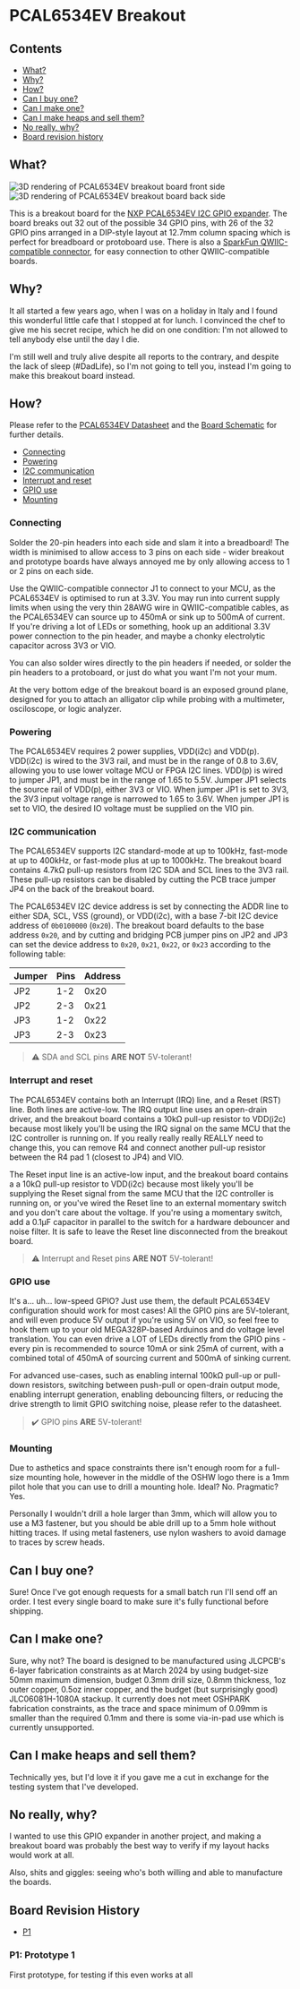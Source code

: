 # PCAL6534EV Breakout

## Contents

- [What?](#what)
- [Why?](#why)
- [How?](#how)
- [Can I buy one?](#can-i-buy-one)
- [Can I make one?](#can-i-make-one)
- [Can I make heaps and sell them?](#can-i-make-heaps-and-sell-them)
- [No really, why?](#no-really-why)
- [Board revision history](#board-revision-history)

## What?

![3D rendering of PCAL6534EV breakout board front side](PCAL6534EV-breakout-render-front.png)![3D rendering of PCAL6534EV breakout board back side](PCAL6534EV-breakout-render-back.png)

This is a breakout board for the [NXP PCAL6534EV I2C GPIO expander](https://www.nxp.com/products/interfaces/ic-spi-i3c-interface-devices/general-purpose-i-o-gpio/ultra-low-voltage-level-translating-34-bit-ic-bus-smbus-i-o-expander:PCAL6534). The board breaks out 32 out of the possible 34 GPIO pins, with 26 of the 32 GPIO pins arranged in a DIP-style layout at 12.7mm column spacing which is perfect for breadboard or protoboard use. There is also a [SparkFun QWIIC-compatible connector](https://www.sparkfun.com/qwiic), for easy connection to other QWIIC-compatible boards.

## Why?

It all started a few years ago, when I was on a holiday in Italy and I found this wonderful little cafe that I stopped at for lunch. I convinced the chef to give me his secret recipe, which he did on one condition: I'm not allowed to tell anybody else until the day I die.

I'm still well and truly alive despite all reports to the contrary, and despite the lack of sleep (#DadLife), so I'm not going to tell you, instead I'm going to make this breakout board instead.

## How?

Please refer to the [PCAL6534EV Datasheet](https://www.nxp.com/docs/en/data-sheet/PCAL6534.pdf) and the [Board Schematic](PCAL6534EV-breakout.pdf) for further details.

- [Connecting](#connecting)
- [Powering](#powering)
- [I2C communication](#i2c-communication)
- [Interrupt and reset](#interrupt-and-reset)
- [GPIO use](#gpio-use)
- [Mounting](#mounting)

### Connecting

Solder the 20-pin headers into each side and slam it into a breadboard! The width is minimised to allow access to 3 pins on each side - wider breakout and prototype boards have always annoyed me by only allowing access to 1 or 2 pins on each side.

Use the QWIIC-compatible connector J1 to connect to your MCU, as the PCAL6534EV is optimised to run at 3.3V. You may run into current supply limits when using the very thin 28AWG wire in QWIIC-compatible cables, as the PCAL6534EV can source up to 450mA or sink up to 500mA of current. If you're driving a lot of LEDs or something, hook up an additional 3.3V power connection to the pin header, and maybe a chonky electrolytic capacitor across 3V3 or VIO.

You can also solder wires directly to the pin headers if needed, or solder the pin headers to a protoboard, or just do what you want I'm not your mum.

At the very bottom edge of the breakout board is an exposed ground plane, designed for you to attach an alligator clip while probing with a multimeter, osciloscope, or logic analyzer.

### Powering

The PCAL6534EV requires 2 power supplies, VDD(i2c) and VDD(p). VDD(i2c) is wired to the 3V3 rail, and must be in the range of 0.8 to 3.6V, allowing you to use lower voltage MCU or FPGA I2C lines. VDD(p) is wired to jumper JP1, and must be in the range of 1.65 to 5.5V. Jumper JP1 selects the source rail of VDD(p), either 3V3 or VIO. When jumper JP1 is set to 3V3, the 3V3 input voltage range is narrowed to 1.65 to 3.6V. When jumper JP1 is set to VIO, the desired IO voltage must be supplied on the VIO pin.

### I2C communication

The PCAL6534EV supports I2C standard-mode at up to 100kHz, fast-mode at up to 400kHz, or fast-mode plus at up to 1000kHz. The breakout board contains 4.7kΩ pull-up resistors from I2C SDA and SCL lines to the 3V3 rail. These pull-up resistors can be disabled by cutting the PCB trace jumper JP4 on the back of the breakout board.

The PCAL6534EV I2C device address is set by connecting the ADDR line to either SDA, SCL, VSS (ground), or VDD(i2c), with a base 7-bit I2C device address of `0b0100000` (`0x20`). The breakout board defaults to the base address `0x20`, and by cutting and bridging PCB jumper pins on JP2 and JP3 can set the device address to `0x20`, `0x21`, `0x22`, or `0x23` according to the following table:

|Jumper|Pins|Address|
|------|----|-------|
|JP2|1-2|0x20|
|JP2|2-3|0x21|
|JP3|1-2|0x22|
|JP3|2-3|0x23|

> ⚠️ SDA and SCL pins **ARE NOT** 5V-tolerant!

### Interrupt and reset

The PCAL6534EV contains both an Interrupt (IRQ) line, and a Reset (RST) line. Both lines are active-low. The IRQ output line uses an open-drain driver, and the breakout board contains a 10kΩ pull-up resistor to VDD(i2c) because most likely you'll be using the IRQ signal on the same MCU that the I2C controller is running on. If you really really really REALLY need to change this, you can remove R4 and connect another pull-up resistor between the R4 pad 1 (closest to JP4) and VIO.

The Reset input line is an active-low input, and the breakout board contains a a 10kΩ pull-up resistor to VDD(i2c) because most likely you'll be supplying the Reset signal from the same MCU that the I2C controller is running on, or you've wired the Reset line to an external momentary switch and you don't care about the voltage. If you're using a momentary switch, add a 0.1µF capacitor in parallel to the switch for a hardware debouncer and noise filter. It is safe to leave the Reset line disconnected from the breakout board.

> ⚠️ Interrupt and Reset pins **ARE NOT** 5V-tolerant!

### GPIO use

It's a... uh... low-speed GPIO? Just use them, the default PCAL6534EV configuration should work for most cases! All the GPIO pins are 5V-tolerant, and will even produce 5V output if you're using 5V on VIO, so feel free to hook them up to your old MEGA328P-based Arduinos and do voltage level translation. You can even drive a LOT of LEDs directly from the GPIO pins - every pin is recommended to source 10mA or sink 25mA of current, with a combined total of 450mA of sourcing current and 500mA of sinking current.

For advanced use-cases, such as enabling internal 100kΩ pull-up or pull-down resistors, switching between push-pull or open-drain output mode, enabling interrupt generation, enabling debouncing filters, or reducing the drive strength to limit GPIO switching noise, please refer to the datasheet.

> ✔️ GPIO pins **ARE** 5V-tolerant!

### Mounting

Due to asthetics and space constraints there isn't enough room for a full-size mounting hole, however in the middle of the OSHW logo there is a 1mm pilot hole that you can use to drill a mounting hole. Ideal? No. Pragmatic? Yes. 

Personally I wouldn't drill a hole larger than 3mm, which will allow you to use a M3 fastener, but you should be able drill up to a 5mm hole without hitting traces. If using metal fasteners, use nylon washers to avoid damage to traces by screw heads.

## Can I buy one?

Sure! Once I've got enough requests for a small batch run I'll send off an order. I test every single board to make sure it's fully functional before shipping.

## Can I make one?

Sure, why not? The board is designed to be manufactured using JLCPCB's 6-layer fabrication constraints as at March 2024 by using budget-size 50mm maximum dimension, budget 0.3mm drill size, 0.8mm thickness, 1oz outer copper, 0.5oz inner copper, and the budget (but surprisingly good) JLC06081H-1080A stackup. It currently does not meet OSHPARK fabrication constraints, as the trace and space minimum of 0.09mm is smaller than the required 0.1mm and there is some via-in-pad use which is currently unsupported.

## Can I make heaps and sell them?

Technically yes, but I'd love it if you gave me a cut in exchange for the testing system that I've developed.

## No really, why?

I wanted to use this GPIO expander in another project, and making a breakout board was probably the best way to verify if my layout hacks would work at all.

Also, shits and giggles: seeing who's both willing and able to manufacture the boards.

## Board Revision History

- [P1](#p1-prototype-1)

### P1: Prototype 1

First prototype, for testing if this even works at all

